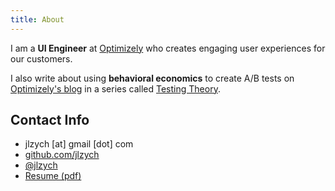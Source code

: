 ```yaml
---
title: About
---
```


I am a **UI Engineer** at [Optimizely](http://www.optimizely.com "Optimizely homepage") who creates engaging user experiences for our customers.

I also write about using **behavioral economics** to create A/B tests on [Optimizely's blog](http://blog.optimizely.com "Optimizely's blog") in a series called [Testing Theory](http://blog.optimizely.com/author/jeffzych/ "Testing Theory: Academic Findings You Can Actually Use on Optimizely's blog, Conversion Rate Optimism").

## Contact Info

- jlzych [at] gmail [dot] com
- [github.com/jlzych](http://github.com/jlzych "Jeff Zych's Github page")
- [@jlzych](http://twitter.com/jlzych "Jeff Zych's Twitter")
- [Resume (pdf)](https://www.dropbox.com/s/1dj653zjvubj11a/JeffZych_Resume.pdf "Jeff Zych's resume (pdf)")
